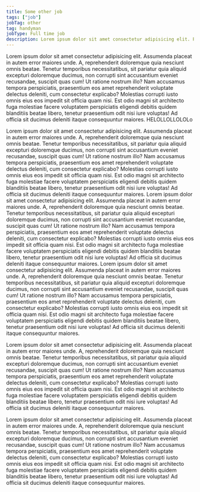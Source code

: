 ```yaml
---
title: Some other job
tags: ["job"]
jobTag: other
tag: handyman
jobType: Full time job
description: Lorem ipsum dolor sit amet consectetur adipisicing elit. Perferendis accusantium sit illo neque rem omnis quaerat, nam similique vitae delectus ad magni vel quo maxime, magnam placeat. Reprehenderit, distinctio aliquam?
---
```


Lorem ipsum dolor sit amet consectetur adipisicing elit. Assumenda
placeat in autem error maiores unde. A, reprehenderit doloremque
quia nesciunt omnis beatae. Tenetur temporibus necessitatibus, sit
pariatur quia aliquid excepturi doloremque ducimus, non corrupti
sint accusantium eveniet recusandae, suscipit quas cum! Ut ratione
nostrum illo? Nam accusamus tempora perspiciatis, praesentium eos
amet reprehenderit voluptate delectus deleniti, cum consectetur
explicabo? Molestias corrupti iusto omnis eius eos impedit sit
officia quam nisi. Est odio magni sit architecto fuga molestiae
facere voluptatem perspiciatis eligendi debitis quidem blanditiis
beatae libero, tenetur praesentium odit nisi iure voluptas! Ad
officia sit ducimus deleniti itaque consequuntur maiores.
HELOLLOLLOLOLo

Lorem ipsum dolor sit amet consectetur adipisicing elit. Assumenda
placeat in autem error maiores unde. A, reprehenderit doloremque
quia nesciunt omnis beatae. Tenetur temporibus necessitatibus, sit
pariatur quia aliquid excepturi doloremque ducimus, non corrupti
sint accusantium eveniet recusandae, suscipit quas cum! Ut ratione
nostrum illo? Nam accusamus tempora perspiciatis, praesentium eos
amet reprehenderit voluptate delectus deleniti, cum consectetur
explicabo? Molestias corrupti iusto omnis eius eos impedit sit
officia quam nisi. Est odio magni sit architecto fuga molestiae
facere voluptatem perspiciatis eligendi debitis quidem blanditiis
beatae libero, tenetur praesentium odit nisi iure voluptas! Ad
officia sit ducimus deleniti itaque consequuntur maiores.
Lorem ipsum dolor sit amet consectetur adipisicing elit. Assumenda
placeat in autem error maiores unde. A, reprehenderit doloremque
quia nesciunt omnis beatae. Tenetur temporibus necessitatibus, sit
pariatur quia aliquid excepturi doloremque ducimus, non corrupti
sint accusantium eveniet recusandae, suscipit quas cum! Ut ratione
nostrum illo? Nam accusamus tempora perspiciatis, praesentium eos
amet reprehenderit voluptate delectus deleniti, cum consectetur
explicabo? Molestias corrupti iusto omnis eius eos impedit sit
officia quam nisi. Est odio magni sit architecto fuga molestiae
facere voluptatem perspiciatis eligendi debitis quidem blanditiis
beatae libero, tenetur praesentium odit nisi iure voluptas! Ad
officia sit ducimus deleniti itaque consequuntur maiores.
Lorem ipsum dolor sit amet consectetur adipisicing elit. Assumenda
placeat in autem error maiores unde. A, reprehenderit doloremque
quia nesciunt omnis beatae. Tenetur temporibus necessitatibus, sit
pariatur quia aliquid excepturi doloremque ducimus, non corrupti
sint accusantium eveniet recusandae, suscipit quas cum! Ut ratione
nostrum illo? Nam accusamus tempora perspiciatis, praesentium eos
amet reprehenderit voluptate delectus deleniti, cum consectetur
explicabo? Molestias corrupti iusto omnis eius eos impedit sit
officia quam nisi. Est odio magni sit architecto fuga molestiae
facere voluptatem perspiciatis eligendi debitis quidem blanditiis
beatae libero, tenetur praesentium odit nisi iure voluptas! Ad
officia sit ducimus deleniti itaque consequuntur maiores.

Lorem ipsum dolor sit amet consectetur adipisicing elit. Assumenda
placeat in autem error maiores unde. A, reprehenderit doloremque
quia nesciunt omnis beatae. Tenetur temporibus necessitatibus, sit
pariatur quia aliquid excepturi doloremque ducimus, non corrupti
sint accusantium eveniet recusandae, suscipit quas cum! Ut ratione
nostrum illo? Nam accusamus tempora perspiciatis, praesentium eos
amet reprehenderit voluptate delectus deleniti, cum consectetur
explicabo? Molestias corrupti iusto omnis eius eos impedit sit
officia quam nisi. Est odio magni sit architecto fuga molestiae
facere voluptatem perspiciatis eligendi debitis quidem blanditiis
beatae libero, tenetur praesentium odit nisi iure voluptas! Ad
officia sit ducimus deleniti itaque consequuntur maiores.

Lorem ipsum dolor sit amet consectetur adipisicing elit. Assumenda
placeat in autem error maiores unde. A, reprehenderit doloremque
quia nesciunt omnis beatae. Tenetur temporibus necessitatibus, sit
pariatur quia aliquid excepturi doloremque ducimus, non corrupti
sint accusantium eveniet recusandae, suscipit quas cum! Ut ratione
nostrum illo? Nam accusamus tempora perspiciatis, praesentium eos
amet reprehenderit voluptate delectus deleniti, cum consectetur
explicabo? Molestias corrupti iusto omnis eius eos impedit sit
officia quam nisi. Est odio magni sit architecto fuga molestiae
facere voluptatem perspiciatis eligendi debitis quidem blanditiis
beatae libero, tenetur praesentium odit nisi iure voluptas! Ad
officia sit ducimus deleniti itaque consequuntur maiores.

